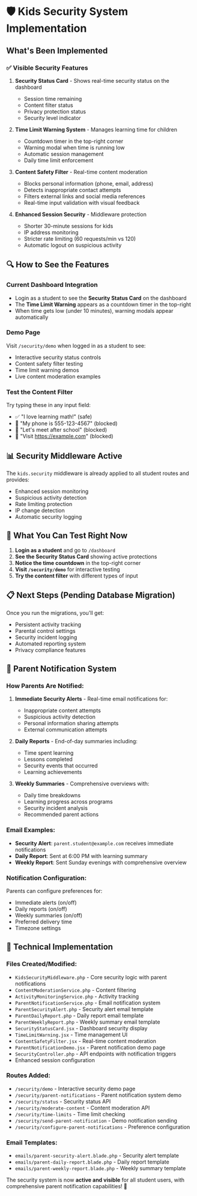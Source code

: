# 🛡️ Kids Security System Implementation

## What's Been Implemented

### ✅ **Visible Security Features**

1. **Security Status Card** - Shows real-time security status on the dashboard
   - Session time remaining
   - Content filter status  
   - Privacy protection status
   - Security level indicator

2. **Time Limit Warning System** - Manages learning time for children
   - Countdown timer in the top-right corner
   - Warning modal when time is running low
   - Automatic session management
   - Daily time limit enforcement

3. **Content Safety Filter** - Real-time content moderation
   - Blocks personal information (phone, email, address)
   - Detects inappropriate contact attempts
   - Filters external links and social media references
   - Real-time input validation with visual feedback

4. **Enhanced Session Security** - Middleware protection
   - Shorter 30-minute sessions for kids
   - IP address monitoring
   - Stricter rate limiting (60 requests/min vs 120)
   - Automatic logout on suspicious activity

## 🔍 **How to See the Features**

### Current Dashboard Integration
- Login as a student to see the **Security Status Card** on the dashboard
- The **Time Limit Warning** appears as a countdown timer in the top-right
- When time gets low (under 10 minutes), warning modals appear automatically

### Demo Page
Visit `/security/demo` when logged in as a student to see:
- Interactive security status controls
- Content safety filter testing
- Time limit warning demos
- Live content moderation examples

### Test the Content Filter
Try typing these in any input field:
- ✅ "I love learning math!" (safe)
- 🚫 "My phone is 555-123-4567" (blocked)
- 🚫 "Let's meet after school" (blocked)
- 🚫 "Visit https://example.com" (blocked)

## 📊 **Security Middleware Active**

The `kids.security` middleware is already applied to all student routes and provides:
- Enhanced session monitoring
- Suspicious activity detection
- Rate limiting protection
- IP change detection
- Automatic security logging

## 🎯 **What You Can Test Right Now**

1. **Login as a student** and go to `/dashboard`
2. **See the Security Status Card** showing active protections
3. **Notice the time countdown** in the top-right corner
4. **Visit `/security/demo`** for interactive testing
5. **Try the content filter** with different types of input

## 📋 **Next Steps (Pending Database Migration)**

Once you run the migrations, you'll get:
- Persistent activity tracking
- Parental control settings
- Security incident logging
- Automated reporting system
- Privacy compliance features

## 📧 **Parent Notification System**

### How Parents Are Notified:

1. **Immediate Security Alerts** - Real-time email notifications for:
   - Inappropriate content attempts
   - Suspicious activity detection
   - Personal information sharing attempts
   - External communication attempts

2. **Daily Reports** - End-of-day summaries including:
   - Time spent learning
   - Lessons completed
   - Security events that occurred
   - Learning achievements

3. **Weekly Summaries** - Comprehensive overviews with:
   - Daily time breakdowns
   - Learning progress across programs
   - Security incident analysis
   - Recommended parent actions

### Email Examples:
- **Security Alert**: `parent.student@example.com` receives immediate notifications
- **Daily Report**: Sent at 6:00 PM with learning summary
- **Weekly Report**: Sent Sunday evenings with comprehensive overview

### Notification Configuration:
Parents can configure preferences for:
- Immediate alerts (on/off)
- Daily reports (on/off)
- Weekly summaries (on/off)
- Preferred delivery time
- Timezone settings

## 🔧 **Technical Implementation**

### Files Created/Modified:
- `KidsSecurityMiddleware.php` - Core security logic with parent notifications
- `ContentModerationService.php` - Content filtering
- `ActivityMonitoringService.php` - Activity tracking
- `ParentNotificationService.php` - Email notification system
- `ParentSecurityAlert.php` - Security alert email template
- `ParentDailyReport.php` - Daily report email template
- `ParentWeeklyReport.php` - Weekly summary email template
- `SecurityStatusCard.jsx` - Dashboard security display
- `TimeLimitWarning.jsx` - Time management UI
- `ContentSafetyFilter.jsx` - Real-time content moderation
- `ParentNotificationDemo.jsx` - Parent notification demo page
- `SecurityController.php` - API endpoints with notification triggers
- Enhanced session configuration

### Routes Added:
- `/security/demo` - Interactive security demo page
- `/security/parent-notifications` - Parent notification system demo
- `/security/status` - Security status API
- `/security/moderate-content` - Content moderation API
- `/security/time-limits` - Time limit checking
- `/security/send-parent-notification` - Demo notification sending
- `/security/configure-parent-notifications` - Preference configuration

### Email Templates:
- `emails/parent-security-alert.blade.php` - Security alert template
- `emails/parent-daily-report.blade.php` - Daily report template
- `emails/parent-weekly-report.blade.php` - Weekly summary template

The security system is now **active and visible** for all student users, with comprehensive parent notification capabilities! 🎉